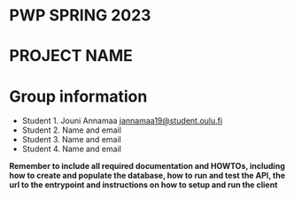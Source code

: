 # PWP SPRING 2023
# PROJECT NAME
# Group information
* Student 1. Jouni Annamaa jannamaa19@student.oulu.fi
* Student 2. Name and email
* Student 3. Name and email
* Student 4. Name and email

__Remember to include all required documentation and HOWTOs, including how to create and populate the database, how to run and test the API, the url to the entrypoint and instructions on how to setup and run the client__


